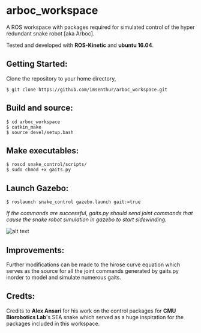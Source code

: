 # arboc_workspace
A ROS workspace with packages required for simulated control of the hyper redundant snake robot [aka Arboc]. 

Tested and developed with __ROS-Kinetic__ and __ubuntu 16.04__.

## Getting Started:
Clone the repository to your home directory,
```
$ git clone https://github.com/imsenthur/arboc_workspace.git
```
## Build and source:
```
$ cd arboc_workspace
$ catkin_make
$ source devel/setup.bash
```
## Make executables:
```
$ roscd snake_control/scripts/
$ sudo chmod +x gaits.py
```
## Launch Gazebo:
```
$ roslaunch snake_control gazebo.launch gait:=true
```
*If the commands are successful, gaits.py should send joint commands that cause the snake robot simulation in gazebo to start sidewinding.*

![alt text](https://raw.githubusercontent.com/imsenthur/arboc_workspace/master/arboc.png)

## Improvements:
Further modifications can be made to the hirose curve equation which serves as the source for all the joint commands generated by gaits.py inorder to model and simulate numerous gaits.

## Credts:
Credits to __Alex Ansari__ for his work on the control packages for __CMU Biorobotics Lab__'s SEA snake which served as a huge inspiration for the packages included in this workspace.
